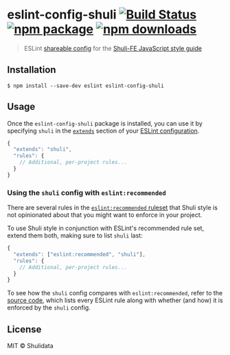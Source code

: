 # eslint-config-shuli [![Build Status](https://travis-ci.org/Shuli-FE/eslint-config-shuli.svg?branch=master)](https://travis-ci.org/Shuli-FE/eslint-config-shuli) [![npm package](https://img.shields.io/npm/v/eslint-config-shuli.svg)](https://www.npmjs.org/package/eslint-config-shuli) [![npm downloads](http://img.shields.io/npm/dm/eslint-config-shuli.svg)](https://www.npmjs.org/package/eslint-config-shuli)> ESLint [shareable config](http://eslint.org/docs/developer-guide/shareable-configs.html) for the [Shuli-FE JavaScript style guide]()## Installation```$ npm install --save-dev eslint eslint-config-shuli```## UsageOnce the `eslint-config-shuli` package is installed, you can use it by specifying `shuli` in the [`extends`](http://eslint.org/docs/user-guide/configuring#extending-configuration-files) section of your [ESLint configuration](http://eslint.org/docs/user-guide/configuring).```js{  "extends": "shuli",  "rules": {    // Additional, per-project rules...  }}```### Using the `shuli` config with `eslint:recommended`There are several rules in the [`eslint:recommended` ruleset](http://eslint.org/docs/rules/) that Shuli style is not opinionated about that you might want to enforce in your project.To use Shuli style in conjunction with ESLint's recommended rule set, extend them both, making sure to list `shuli` last:```js{  "extends": ["eslint:recommended", "shuli"],  "rules": {    // Additional, per-project rules...  }}```To see how the `shuli` config compares with `eslint:recommended`, refer to the [source code](https://github.com/Shuli-FE/eslint-config-shuli/tree/master/rules), which lists every ESLint rule along with whether (and how) it is enforced by the `shuli` config.## LicenseMIT © Shulidata